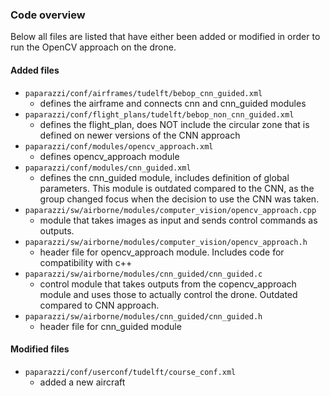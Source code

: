 ### Code overview
Below all files are listed that have either been added or modified in order to run the OpenCV approach on the drone.

#### Added files
- `paparazzi/conf/airframes/tudelft/bebop_cnn_guided.xml`
    - defines the airframe and connects cnn and cnn_guided modules
- `paparazzi/conf/flight_plans/tudelft/bebop_non_cnn_guided.xml`
    - defines the flight_plan, does NOT include the circular zone that is defined on newer versions of the CNN approach
- `paparazzi/conf/modules/opencv_approach.xml`
    - defines opencv_approach module
- `paparazzi/conf/modules/cnn_guided.xml`
    - defines the cnn_guided module, includes definition of global parameters. This module is outdated compared to the CNN, as the group changed focus when the decision to use the CNN was taken. 
- `paparazzi/sw/airborne/modules/computer_vision/opencv_approach.cpp`
    -  module that takes images as input and sends control commands as outputs.
- `paparazzi/sw/airborne/modules/computer_vision/opencv_approach.h`
    - header file for opencv_approach module. Includes code for compatibility with c++
- `paparazzi/sw/airborne/modules/cnn_guided/cnn_guided.c`
    - control module that takes outputs from the copencv_approach module and uses those to actually control the drone. Outdated compared to CNN approach. 
- `paparazzi/sw/airborne/modules/cnn_guided/cnn_guided.h`
    - header file for cnn_guided module

#### Modified files
- `paparazzi/conf/userconf/tudelft/course_conf.xml`
    - added a new aircraft